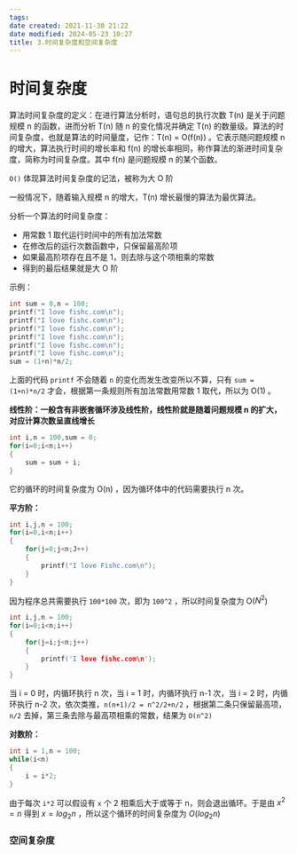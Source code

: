 ```yaml
---
tags: 
date created: 2021-11-30 21:22
date modified: 2024-05-23 10:27
title: 3.时间复杂度和空间复杂度
---
```


# 时间复杂度

算法时间复杂度的定义：在进行算法分析时，语句总的执行次数 T(n) 是关于问题规模 n 的函数，进而分析 T(n) 随 n 的变化情况并确定 T(n) 的数量级。算法的时间复杂度，也就是算法的时间量度，记作：T(n) = O(f(n)) 。它表示随问题规模 n 的增大，算法执行时间的增长率和 f(n) 的增长率相同，称作算法的渐进时间复杂度，简称为时间复杂度。其中 f(n) 是问题规模 n 的某个函数。

`O()` 体现算法时间复杂度的记法，被称为大 O 阶

一般情况下，随着输入规模 n 的增大，T(n) 增长最慢的算法为最优算法。

分析一个算法的时间复杂度：

- 用常数 1 取代运行时间中的所有加法常数
- 在修改后的运行次数函数中，只保留最高阶项
- 如果最高阶项存在且不是 1，则去除与这个项相乘的常数
- 得到的最后结果就是大 O 阶

示例：

```c
int sum = 0,n = 100;
printf("I love fishc.com\n");
printf("I love fishc.com\n");
printf("I love fishc.com\n");
printf("I love fishc.com\n");
printf("I love fishc.com\n");
printf("I love fishc.com\n");
sum = (1+n)*n/2;
```

上面的代码 `printf` 不会随着 `n` 的变化而发生改变所以不算，只有 `sum = (1+n)*n/2` 才会，根据第一条规则所有加法常数用常数 1 取代，所以为 O(1) 。

**线性阶：一般含有非嵌套循环涉及线性阶，线性阶就是随着问题规模 n 的扩大，对应计算次数呈直线增长**

```c
int i,n = 100,sum = 0;
for(i=0;i<n;i++)
{
    sum = sum + i;
}
```

它的循环的时间复杂度为 O(n) ，因为循环体中的代码需要执行 n 次。

**平方阶：**

```c
int i,j,n = 100;
for(i=0,i<n;i++)
{
    for(j=0;j<n;J++)
    {
        printf("I love Fishc.com\n");
    }
}
```

因为程序总共需要执行 `100*100` 次，即为 `100^2` ，所以时间复杂度为 O($N^2$)

```c
int i,j,n = 100;
for(i=0;i<n;i++)
{
    for(j=i;j<n;j++)
    {
        printf('I love fishc.com\n');
    }
}
```

当 i = 0 时，内循环执行 n 次，当 i = 1 时，内循环执行 n-1 次，当 i = 2 时，内循环执行 n-2 次，依次类推，`n(n+1)/2 = n^2/2+n/2` ，根据第二条只保留最高项，`n/2` 去掉，第三条去除与最高项相乘的常数，结果为 `O(n^2)`

**对数阶：**

```c
int i = 1,n = 100;
while(i<n)
{
    i = i*2;
}
```

由于每次 `i*2` 可以假设有 `x` 个 2 相乘后大于或等于 n，则会退出循环。于是由 $x^2 =  n$ 得到 $x = log_2n$ ，所以这个循环的时间复杂度为 $O(log_2n)$ 

### 空间复杂度